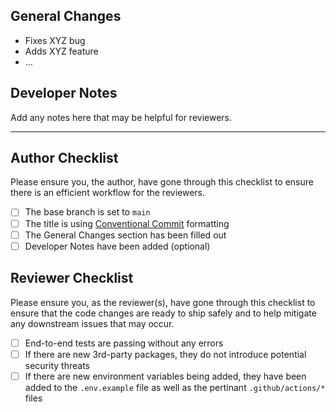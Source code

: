 ## General Changes

- Fixes XYZ bug
- Adds XYZ feature
- …

## Developer Notes

Add any notes here that may be helpful for reviewers.

---

## Author Checklist

Please ensure you, the author, have gone through this checklist to ensure there is an efficient workflow for the reviewers.

- [ ]  The base branch is set to `main`
- [ ]  The title is using [Conventional Commit](https://www.conventionalcommits.org/en/v1.0.0/) formatting
- [ ]  The General Changes section has been filled out
- [ ]  Developer Notes have been added (optional)

## Reviewer Checklist

Please ensure you, as the reviewer(s), have gone through this checklist to ensure that the code changes are ready to ship safely and to help mitigate any downstream issues that may occur.

- [ ]  End-to-end tests are passing without any errors
- [ ]  If there are new 3rd-party packages, they do not introduce potential security threats
- [ ]  If there are new environment variables being added, they have been added to the `.env.example` file as well as the pertinant `.github/actions/*` files
